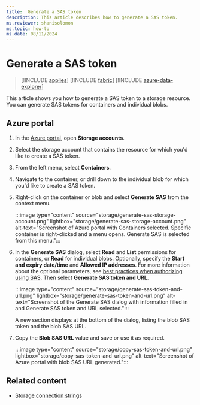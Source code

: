 ```yaml
---
title:  Generate a SAS token
description: This article describes how to generate a SAS token.
ms.reviewer: shanisolomon
ms.topic: how-to
ms.date: 08/11/2024
---
```

# Generate a SAS token

> [!INCLUDE [applies](../../includes/applies-to-version/applies.md)] [!INCLUDE [fabric](../../includes/applies-to-version/fabric.md)] [!INCLUDE [azure-data-explorer](../../includes/applies-to-version/azure-data-explorer.md)]

This article shows you how to generate a SAS token to a storage resource. You can generate SAS tokens for containers and individual blobs.

## Azure portal

1. In the [Azure portal](https://portal.azure.com/), open **Storage accounts**.
1. Select the storage account that contains the resource for which you'd like to create a SAS token.
1. From the left menu, select **Containers**.
1. Navigate to the container, or drill down to the individual blob for which you'd like to create a SAS token.
1. Right-click on the container or blob and select **Generate SAS** from the context menu.

   :::image type="content" source="storage/generate-sas-storage-account.png" lightbox="storage/generate-sas-storage-account.png" alt-text="Screenshot of Azure portal with Containers selected. Specific container is right-clicked and a menu opens. Generate SAS is selected from this menu.":::

1. In the **Generate SAS** dialog, select **Read** and **List** permissions for containers, or **Read** for individual blobs. Optionally, specify the **Start and expiry date/time** and **Allowed IP addresses**. For more information about the optional parameters, see [best practices when authorizing using SAS](/azure/storage/common/storage-sas-overview#best-practices-when-using-sas). Then select **Generate SAS token and URL**.

   :::image type="content" source="storage/generate-sas-token-and-url.png"  lightbox="storage/generate-sas-token-and-url.png" alt-text="Screenshot of the Generate SAS dialog with information filled in and Generate SAS token and URL selected.":::

   A new section displays at the bottom of the dialog, listing the blob SAS token and the blob SAS URL.

1. Copy the **Blob SAS URL** value and save or use it as required.

   :::image type="content" source="storage/copy-sas-token-and-url.png" lightbox="storage/copy-sas-token-and-url.png" alt-text="Screenshot of Azure portal with blob SAS URL generated.":::

## Related content

* [Storage connection strings](storage-connection-strings.md)
